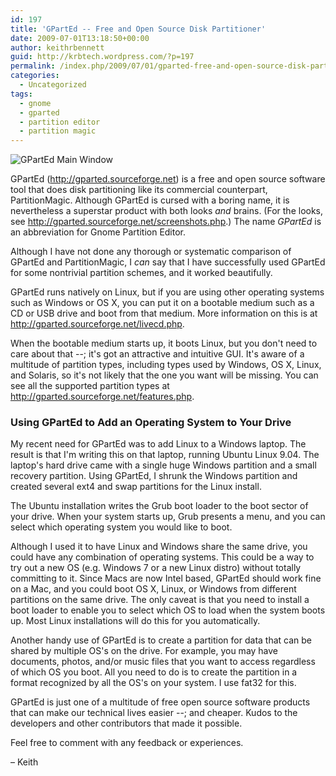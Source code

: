 ```yaml
---
id: 197
title: 'GPartEd -- Free and Open Source Disk Partitioner'
date: 2009-07-01T13:18:50+00:00
author: keithrbennett
guid: http://krbtech.wordpress.com/?p=197
permalink: /index.php/2009/07/01/gparted-free-and-open-source-disk-partitioner/
categories:
  - Uncategorized
tags:
  - gnome
  - gparted
  - partition editor
  - partition magic
---
```

![GPartEd Main Window](http://gparted.sourceforge.net/screens/gparted_1_big.png)

GPartEd (<http://gparted.sourceforge.net>) is a free and open source software tool that does disk partitioning like its commercial counterpart, PartitionMagic. Although GPartEd is cursed with a boring name, it is nevertheless a superstar product with both looks _and_ brains. (For the looks, see <http://gparted.sourceforge.net/screenshots.php>.) The name _GPartEd_ is an abbreviation for Gnome Partition Editor.

Although I have not done any thorough or systematic comparison of GPartEd and PartitionMagic, I _can_ say that I have successfully used GPartEd for some nontrivial partition schemes, and it worked beautifully.

GPartEd runs natively on Linux, but if you are using other operating systems such as Windows or OS X, you can put it on a bootable medium such as a CD or USB drive and boot from that medium. More information on this is at <http://gparted.sourceforge.net/livecd.php>.

When the bootable medium starts up, it boots Linux, but you don't need to care about that --; it's got an attractive and intuitive GUI. It's aware of a multitude of partition types, including types used by Windows, OS X, Linux, and Solaris, so it's not likely that the one you want will be missing. You can see all the supported partition types at <http://gparted.sourceforge.net/features.php>.

### Using GPartEd to Add an Operating System to Your Drive

My recent need for GPartEd was to add Linux to a Windows laptop. The result is that I'm writing this on that laptop, running Ubuntu Linux 9.04. The laptop's hard drive came with a single huge Windows partition and a small recovery partition. Using GPartEd, I shrunk the Windows partition and created several ext4 and swap partitions for the Linux install.

The Ubuntu installation writes the Grub boot loader to the boot sector of your drive. When your system starts up, Grub presents a menu, and you can select which operating system you would like to boot.

Although I used it to have Linux and Windows share the same drive, you could have any combination of operating systems. This could be a way to try out a new OS (e.g. Windows 7 or a new Linux distro) without totally committing to it. Since Macs are now Intel based, GPartEd should work fine on a Mac, and you could boot OS X, Linux, or Windows from different partitions on the same drive. The only caveat is that you need to install a boot loader to enable you to select which OS to load when the system boots up. Most Linux installations will do this for you automatically.

Another handy use of GPartEd is to create a partition for data that can be shared by multiple OS's on the drive. For example, you may have documents, photos, and/or music files that you want to access regardless of which OS you boot. All you need to do is to create the partition in a format recognized by all the OS's on your system. I use fat32 for this. 

GPartEd is just one of a multitude of free open source software products that can make our technical lives easier --; and cheaper. Kudos to the developers and other contributors that made it possible.

Feel free to comment with any feedback or experiences.

&#8211; Keith